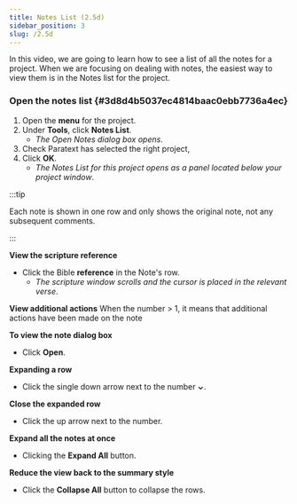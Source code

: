 ```yaml
---
title: Notes List (2.5d)
sidebar_position: 3
slug: /2.5d
---
```




In this video, we are going to learn how to see a list of all the notes for a project. When we are focusing on dealing with notes, the easiest way to view them is in the Notes list for the project.


### Open the notes list {#3d8d4b5037ec4814baac0ebb7736a4ec}

1. Open the **menu** for the project.
1. Under **Tools**, click **Notes List**.
	- _The Open Notes dialog box opens_.
1. Check Paratext has selected the right project,
1. Click **OK**.
	- _The Notes List for this project opens as a panel located below your project window_.

:::tip


Each note is shown in one row and only shows the original note, not any subsequent comments. 


:::


**View the scripture reference**

- Click the Bible **reference** in the Note's row.
	- _The scripture window scrolls and the cursor is placed in the relevant verse_.

**View additional actions**
When the number &gt; 1, it means that additional actions have been made on the note


**To view the note dialog box**

- Click **Open**.

**Expanding a row**

- Click the single down arrow next to the number **⌄**.

**Close the expanded row**

- Click the up arrow next to the number.

**Expand all the notes at once**

- Clicking the **Expand All** button.

**Reduce the view back to the summary style**

- Click the **Collapse All** button to collapse the rows.
